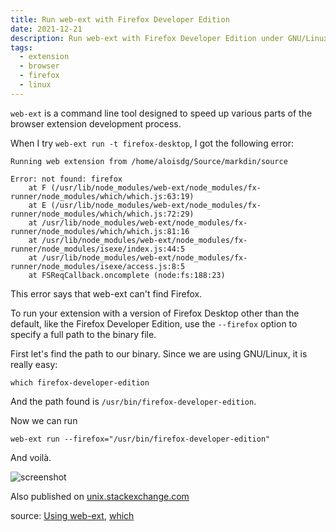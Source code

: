 ```yaml
---
title: Run web-ext with Firefox Developer Edition
date: 2021-12-21
description: Run web-ext with Firefox Developer Edition under GNU/Linux
tags:
  - extension
  - browser
  - firefox
  - linux
---
```


`web-ext` is a command line tool designed to speed up various parts of the browser extension development process.

When I try `web-ext run -t firefox-desktop`, I got the following error:
```                                                                      
Running web extension from /home/aloisdg/Source/markdin/source

Error: not found: firefox
    at F (/usr/lib/node_modules/web-ext/node_modules/fx-runner/node_modules/which/which.js:63:19)
    at E (/usr/lib/node_modules/web-ext/node_modules/fx-runner/node_modules/which/which.js:72:29)
    at /usr/lib/node_modules/web-ext/node_modules/fx-runner/node_modules/which/which.js:81:16
    at /usr/lib/node_modules/web-ext/node_modules/fx-runner/node_modules/isexe/index.js:44:5
    at /usr/lib/node_modules/web-ext/node_modules/fx-runner/node_modules/isexe/access.js:8:5
    at FSReqCallback.oncomplete (node:fs:188:23)
```
This error says that web-ext can't find Firefox.

To run your extension with a version of Firefox Desktop other than the default, like the Firefox Developer Edition, use the `--firefox` option to specify a full path to the binary file.

First let's find the path to our binary. Since we are using GNU/Linux, it is really easy:

    which firefox-developer-edition

And the path found is `/usr/bin/firefox-developer-edition`.

Now we can run

    web-ext run --firefox="/usr/bin/firefox-developer-edition"

And voilà.

![screenshot](web-ext-ff-de.png)


Also published on [unix.stackexchange.com](https://unix.stackexchange.com/questions/683321/how-to-run-web-ext-with-firefox-de-under-linux/683322#683322)

source: [Using web-ext](https://extensionworkshop.com/documentation/develop/getting-started-with-web-ext/#using-web-ext-section), [which](https://unix.stackexchange.com/questions/19369/how-to-find-the-installation-path-for-a-software-under-linux)
